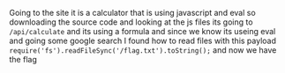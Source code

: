 Going to the site it is a calculator that is using javascript and eval so downloading the source code and looking at the js files its going to `/api/calculate` and its using a formula and since we know its useing eval and going some google search I found how to read files with this payload 
`require('fs').readFileSync('/flag.txt').toString();` and now we have the flag 